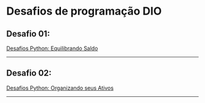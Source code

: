# Desafios de programação DIO

## Desafio 01:
[Desafios Python: Equilibrando Saldo](https://github.com/KayllaneGPina/Desafio_Codigo_DIO/tree/main/Desafio%2001)

---
## Desafio 02:
[Desafios Python: Organizando seus Ativos](https://github.com/KayllaneGPina/Desafio_Codigo_DIO/tree/main/Desafio%2002)

---
